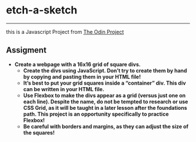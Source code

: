 # etch-a-sketch
----------------------------------
this is a Javascript Project from [The Odin Project](https://www.theodinproject.com/lessons/foundations-etch-a-sketch)

## Assigment
  * **Create a webpage with a 16x16 grid of square divs.**
    * **Create the divs using JavaScript. Don’t try to create them by hand by copying and pasting them in your HTML file!**
    * **It’s best to put your grid squares inside a “container” div. This div can be written in your HTML file.**
    * **Use Flexbox to make the divs appear as a grid (versus just one on each line). Despite the name, do not be tempted to research or use CSS Grid, as it will be taught in a later lesson after the foundations path. This project is an opportunity specifically to practice Flexbox!**
    * **Be careful with borders and margins, as they can adjust the size of the squares!**
